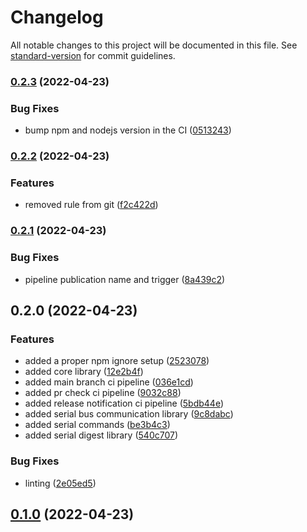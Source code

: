 # Changelog

All notable changes to this project will be documented in this file. See [standard-version](https://github.com/conventional-changelog/standard-version) for commit guidelines.

### [0.2.3](https://github.com/UlisesGascon/node-zowi/compare/v0.2.2...v0.2.3) (2022-04-23)


### Bug Fixes

* bump npm and nodejs version in the CI ([0513243](https://github.com/UlisesGascon/node-zowi/commit/0513243c5bd3641d787b99c717e3dd0525ae5ace))

### [0.2.2](https://github.com/UlisesGascon/node-zowi/compare/v0.2.1...v0.2.2) (2022-04-23)


### Features

* removed rule from git ([f2c422d](https://github.com/UlisesGascon/node-zowi/commit/f2c422d2af7d1a6385628701187d68fd6bc5c3dc))

### [0.2.1](https://github.com/UlisesGascon/node-zowi/compare/v0.2.0...v0.2.1) (2022-04-23)


### Bug Fixes

* pipeline publication name and trigger ([8a439c2](https://github.com/UlisesGascon/node-zowi/commit/8a439c2025573ec41a0677a68e97863699843691))

## 0.2.0 (2022-04-23)


### Features

* added a proper npm ignore setup ([2523078](https://github.com/UlisesGascon/node-zowi/commit/2523078c77d8f64454bff865f4e34907adf4ddbd))
* added core library ([12e2b4f](https://github.com/UlisesGascon/node-zowi/commit/12e2b4f5b2fa5d67cf9027fa83959361384a7e50))
* added main branch ci pipeline ([036e1cd](https://github.com/UlisesGascon/node-zowi/commit/036e1cd085a3cc6af7e4226b2c6598d6b318320e))
* added pr check ci pipeline ([9032c88](https://github.com/UlisesGascon/node-zowi/commit/9032c883ece9ef8fea41c6400609d0153dd9d0a1))
* added release notification ci pipeline ([5bdb44e](https://github.com/UlisesGascon/node-zowi/commit/5bdb44ea86f60ed24c8b5ada434b563c7b40c5ba))
* added serial bus communication library ([9c8dabc](https://github.com/UlisesGascon/node-zowi/commit/9c8dabcbe862bbd46bb0f9a5e30a3e5a44288a72))
* added serial commands ([be3b4c3](https://github.com/UlisesGascon/node-zowi/commit/be3b4c345ea4b005b224f5621fc79f6d255f1e69))
* added serial digest library ([540c707](https://github.com/UlisesGascon/node-zowi/commit/540c707b261ecc789cd85b2de58572868d9fcfc3))


### Bug Fixes

* linting ([2e05ed5](https://github.com/UlisesGascon/node-zowi/commit/2e05ed5ccc4ac1383fb177ec2aef770c574213ee))

## [0.1.0](https://github.com/UlisesGascon/node-zowi/compare/v0.1.1...v0.1.0) (2022-04-23)

